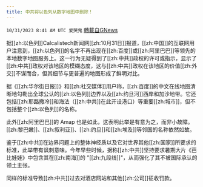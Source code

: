 ```yaml
---
title: 中共将以色列从数字地图中删除！
---
```

`10/31/2023 8:41 AM UTC 爱哭鬼` [轉載自GNews](https://gnews.org/articles/1902863)

据[[zh:以色列]]Calcalistech新闻网[[zh:10月31日]]报道，[[zh:中国]]的互联网用户注意到，[[zh:以色列]]的名字不再出现在[[zh:百度]]或[[zh:阿里巴巴]]等领先的本地数字地图服务上。这一行为无疑得到了[[zh:中共]]政权的许可或指示，显示了[[zh:中共]]政权对该地区的模糊态度，这与[[zh:中共]]政权在该地区的价值[[zh:外交]]不谋而合，但其细节与更普遍的地图形成了鲜明对比。


据《[[zh:华尔街日报]]》和[[zh:社交媒体]]用户称，[[zh:百度]]的中文在线地图清晰地勾勒出全球公认的[[zh:以色列]]边界以及[[zh:约旦河]]西岸和加沙地带。它还包括[[zh:耶路撒冷]]和海法（[[zh:中共]]在此开设港口）等重要[[zh:城市]]，但不包括整个[[zh:以色列]]的名称。


此外[[zh:阿里巴巴]]的 Amap 也是如此，这表明此举是有意为之，而非小故障。[[zh:黎巴嫩]]、[[zh:叙利亚]]、[[zh:约旦]]和[[zh:埃及]]等邻国的名称依然如故。

鉴于[[zh:中共]]在边界问题上的整体神经质以及它对世界其他[[zh:国家]]所要求的标准，此举带有讽刺意味。今年早些时候，据称[[zh:中共]]坚持要求暑期大片《芭比娃娃》中包含其在[[zh:南海]]的 "[[zh:九段线]]"，从而强化了其不被国际承认的领土主张。

同样的标准导致[[zh:中共]]过去对酒店网站和其他[[zh:公司]]征收罚款。
